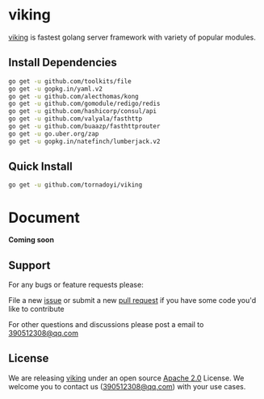 # viking

[viking](https://github.com/tornadoyi/viking) is fastest golang server framework with variety of popular modules.

## Install Dependencies
```bash
go get -u github.com/toolkits/file
go get -u gopkg.in/yaml.v2
go get -u github.com/alecthomas/kong
go get -u github.com/gomodule/redigo/redis
go get -u github.com/hashicorp/consul/api
go get -u github.com/valyala/fasthttp
go get -u github.com/buaazp/fasthttprouter
go get -u go.uber.org/zap
go get -u gopkg.in/natefinch/lumberjack.v2
```

## Quick Install

```bash
go get -u github.com/tornadoyi/viking
```


# Document
**Coming soon**


## Support

For any bugs or feature requests please:

File a new [issue](https://github.com/tornadoyi/viking/issues) or submit
a new [pull request](https://github.com/tornadoyi/viking/pulls) if you
have some code you'd like to contribute

For other questions and discussions please post a email to 390512308@qq.com


## License

We are releasing [viking](https://github.com/tornadoyi/viking) under an open source
[Apache 2.0](https://www.apache.org/licenses/LICENSE-2.0) License. We welcome you to contact us (390512308@qq.com) with your use cases.